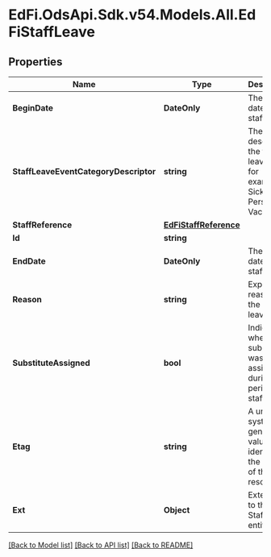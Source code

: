 # EdFi.OdsApi.Sdk.v54.Models.All.EdFiStaffLeave

## Properties

Name | Type | Description | Notes
------------ | ------------- | ------------- | -------------
**BeginDate** | **DateOnly** | The begin date of the staff leave. | 
**StaffLeaveEventCategoryDescriptor** | **string** | The code describing the type of leave taken, for example: Sick, Personal, Vacation. | 
**StaffReference** | [**EdFiStaffReference**](EdFiStaffReference.md) |  | 
**Id** | **string** |  | [optional] 
**EndDate** | **DateOnly** | The end date of the staff leave. | [optional] 
**Reason** | **string** | Expanded reason for the staff leave. | [optional] 
**SubstituteAssigned** | **bool** | Indicator of whether a substitute was assigned during the period of staff leave. | [optional] 
**Etag** | **string** | A unique system-generated value that identifies the version of the resource. | [optional] 
**Ext** | **Object** | Extensions to the StaffLeave entity. | [optional] 

[[Back to Model list]](../../README.md#documentation-for-models) [[Back to API list]](../../README.md#documentation-for-api-endpoints) [[Back to README]](../../README.md)

